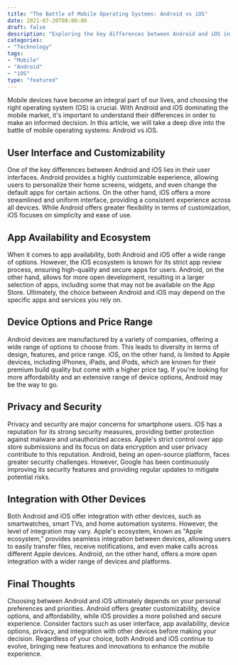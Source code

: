 ```yaml
--- 
title: "The Battle of Mobile Operating Systems: Android vs iOS"
date: 2021-07-20T08:00:00
draft: false
description: "Exploring the key differences between Android and iOS in the mobile industry."
categories:
- "Technology"
tags:
- "Mobile"
- "Android"
- "iOS"
type: "featured"
--- 
```


Mobile devices have become an integral part of our lives, and choosing the right operating system (OS) is crucial. With Android and iOS dominating the mobile market, it's important to understand their differences in order to make an informed decision. In this article, we will take a deep dive into the battle of mobile operating systems: Android vs iOS.

## User Interface and Customizability

One of the key differences between Android and iOS lies in their user interfaces. Android provides a highly customizable experience, allowing users to personalize their home screens, widgets, and even change the default apps for certain actions. On the other hand, iOS offers a more streamlined and uniform interface, providing a consistent experience across all devices. While Android offers greater flexibility in terms of customization, iOS focuses on simplicity and ease of use.

## App Availability and Ecosystem

When it comes to app availability, both Android and iOS offer a wide range of options. However, the iOS ecosystem is known for its strict app review process, ensuring high-quality and secure apps for users. Android, on the other hand, allows for more open development, resulting in a larger selection of apps, including some that may not be available on the App Store. Ultimately, the choice between Android and iOS may depend on the specific apps and services you rely on.

## Device Options and Price Range

Android devices are manufactured by a variety of companies, offering a wide range of options to choose from. This leads to diversity in terms of design, features, and price range. iOS, on the other hand, is limited to Apple devices, including iPhones, iPads, and iPods, which are known for their premium build quality but come with a higher price tag. If you're looking for more affordability and an extensive range of device options, Android may be the way to go.

## Privacy and Security

Privacy and security are major concerns for smartphone users. iOS has a reputation for its strong security measures, providing better protection against malware and unauthorized access. Apple's strict control over app store submissions and its focus on data encryption and user privacy contribute to this reputation. Android, being an open-source platform, faces greater security challenges. However, Google has been continuously improving its security features and providing regular updates to mitigate potential risks.

## Integration with Other Devices

Both Android and iOS offer integration with other devices, such as smartwatches, smart TVs, and home automation systems. However, the level of integration may vary. Apple's ecosystem, known as "Apple ecosystem," provides seamless integration between devices, allowing users to easily transfer files, receive notifications, and even make calls across different Apple devices. Android, on the other hand, offers a more open integration with a wider range of devices and platforms.

## Final Thoughts

Choosing between Android and iOS ultimately depends on your personal preferences and priorities. Android offers greater customizability, device options, and affordability, while iOS provides a more polished and secure experience. Consider factors such as user interface, app availability, device options, privacy, and integration with other devices before making your decision. Regardless of your choice, both Android and iOS continue to evolve, bringing new features and innovations to enhance the mobile experience.
